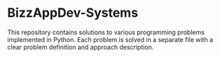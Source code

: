 # BizzAppDev-Systems
This repository contains solutions to various programming problems implemented in Python. Each problem is solved in a separate file with a clear problem definition and approach description.

